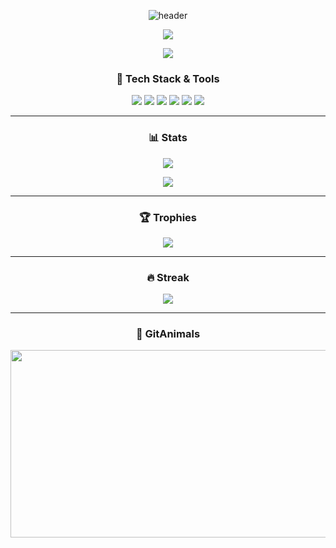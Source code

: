 <div align="center">

![header](https://capsule-render.vercel.app/api?type=waving&color=auto&height=250&section=header&text=신현성&fontSize=70&animation=fadeOut&fontAlignY=38&desc=Frontend+Developer&descAlignY=51&descAlign=62)

</div>

<p align="center">
  <a href="https://github.com/modern-agile-team"><img src="https://img.shields.io/badge/Modern%20Agile-8th%20Frontend%20Team-blue?style=flat-square&logo=github" /></a>
</p>

<p align="center">
  <img src="https://readme-typing-svg.herokuapp.com?font=Do+Hyeon&pause=1000&color=36BCF7&center=true&vCenter=true&width=450&size=25&lines=I+am+a+slow+walker;but+I+never+walk+back" />
</p>

<h3 align="center">🔧 Tech Stack & Tools</h3>
<p align="center">
  <img src="https://img.shields.io/badge/HTML5-E34F26?style=for-the-badge&logo=html5&logoColor=white" />
  <img src="https://img.shields.io/badge/CSS3-1572B6?style=for-the-badge&logo=css3&logoColor=white" />
  <img src="https://img.shields.io/badge/JavaScript-F7DF1E?style=for-the-badge&logo=javascript&logoColor=black" />
  <img src="https://img.shields.io/badge/TypeScript-007ACC?style=for-the-badge&logo=typescript&logoColor=white" />
  <img src="https://img.shields.io/badge/React-20232a?style=for-the-badge&logo=react&logoColor=61DAFB" />
  <img src="https://img.shields.io/badge/Vite-646CFF?style=for-the-badge&logo=vite&logoColor=white" />
</p>

---

<h3 align="center">📊 Stats</h3>
<p align="center">
  <img src="https://github-readme-stats.vercel.app/api/top-langs/?username=bluetree7878&layout=compact&theme=tokyonight" />
</p>
<p align="center">
  <img src="https://github-readme-stats.vercel.app/api?username=bluetree7878&show_icons=true&theme=tokyonight" />
</p>

---

<h3 align="center">🏆 Trophies</h3>
<p align="center">
  <img src="https://github-profile-trophy.vercel.app/?username=bluetree7878&theme=onedark&margin-w=15&no-frame=true" />
</p>

---

<h3 align="center">🔥 Streak</h3>
<p align="center">
  <img src="https://streak-stats.demolab.com?user=bluetree7878&theme=tokyonight" />
</p>

---

<div align="center">
<h3>🐶 GitAnimals</h3>
<a href="https://www.gitanimals.org/en_US?utm_medium=image&utm_source=bluetree7878&utm_content=farm">
<img
  src="https://render.gitanimals.org/farms/bluetree7878"
  width="600"
  height="300"
/>
</a>
</div>

